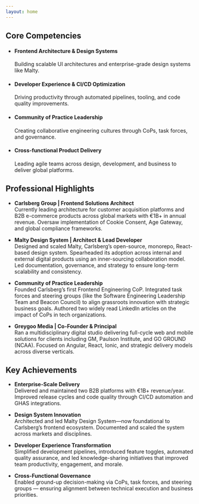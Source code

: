 ```yaml
---
layout: home
---
```


## Core Competencies

- #### Frontend Architecture & Design Systems
  Building scalable UI architectures and enterprise-grade design systems like Malty.

- #### Developer Experience & CI/CD Optimization
  Driving productivity through automated pipelines, tooling, and code quality improvements.

- #### Community of Practice Leadership
  Creating collaborative engineering cultures through CoPs, task forces, and governance.

- #### Cross-functional Product Delivery
  Leading agile teams across design, development, and business to deliver global platforms.

## Professional Highlights

- <b>Carlsberg Group | Frontend Solutions Architect</b><br/>
Currently leading architecture for customer acquisition platforms and B2B e-commerce products across global markets with €1B+ in annual revenue. Oversaw implementation of Cookie Consent, Age Gateway, and global compliance frameworks.

- <b>Malty Design System | Architect & Lead Developer</b><br/>
Designed and scaled Malty, Carlsberg’s open-source, monorepo, React-based design system. Spearheaded its adoption across internal and external digital products using an inner-sourcing collaboration model. Led documentation, governance, and strategy to ensure long-term scalability and consistency.

- <b>Community of Practice Leadership</b><br/>
Founded Carlsberg’s first Frontend Engineering CoP. Integrated task forces and steering groups (like the Software Engineering Leadership Team and Beacon Council) to align grassroots innovation with strategic business goals. Authored two widely read LinkedIn articles on the impact of CoPs in tech organizations.

- <b>Greygoo Media | Co-Founder & Principal</b><br/>
Ran a multidisciplinary digital studio delivering full-cycle web and mobile solutions for clients including GM, Paulson Institute, and GO GROUND (NCAA). Focused on Angular, React, Ionic, and strategic delivery models across diverse verticals.

## Key Achievements

- <b>Enterprise-Scale Delivery</b><br/>
Delivered and maintained two B2B platforms with €1B+ revenue/year. Improved release cycles and code quality through CI/CD automation and GHAS integrations.

- <b>Design System Innovation</b><br/>
Architected and led Malty Design System—now foundational to Carlsberg’s frontend ecosystem. Documented and scaled the system across markets and disciplines.

- <b>Developer Experience Transformation</b><br/>
Simplified development pipelines, introduced feature toggles, automated quality assurance, and led knowledge-sharing initiatives that improved team productivity, engagement, and morale.

- <b>Cross-Functional Governance</b><br/>
Enabled ground-up decision-making via CoPs, task forces, and steering groups — ensuring alignment between technical execution and business priorities.

